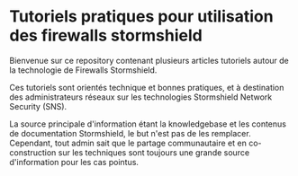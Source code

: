# Tutoriels pratiques pour utilisation des firewalls stormshield

Bienvenue sur ce repository contenant plusieurs articles tutoriels autour de la technologie de Firewalls Stormshield.

Ces tutoriels sont orientés technique et bonnes pratiques, et à destination des administrateurs réseaux sur les technologies Stormshield Network Security (SNS).

La source principale d'information étant la knowledgebase et les contenus de documentation Stormshield, le but n'est pas de les remplacer. Cependant, tout admin sait que le partage communautaire et en co-construction sur les techniques sont toujours une grande source d'information pour les cas pointus.
